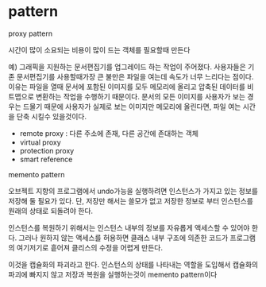 # pattern
proxy pattern 

시간이 많이 소요되는 비용이 많이 드는 객체를 필요할때 만든다

예) 그래픽을 지원하는 문서편집기를 업그레이드 하는 작업이 주어졌다. 사용자들은 기존 문서편집기를 사용할때가장 큰 불만은 파일을 여는데 속도가 너무 느리다는 점이다. 이유는 파일을 열때 문서에 포함된 이미지를 모두 메모리에 올리고 압축된 데이터를 비트맵으로 변환하는 작업을 수행하기 때문이다. 문서의 모든 이미지를 사용자가 보는 경우는 드물기 때문에 사용자가 실제로 보는 이미지만 메모리에 올린다면, 파일 여는 시간을 단축 시킬수 있을것이다. 

- remote proxy : 다른 주소에 존재, 다른 공간에 존대하는 객체
- virtual proxy
- protection proxy
- smart reference


memento pattern

오브젝트 지향의 프로그램에서 undo가능을 실행하려면 인스턴스가 가지고 있는 정보를 저장해 둘 필요가 있다. 단, 저장만 해서는 쓸모가 없고 저장한 정보로 부터 인스턴스를 원래의 상태로 되돌려야 한다.

인스턴스를 복원하기 위해서는 인스턴스 내부의 정보를 자유롭게 액세스할 수 있어야 한다. 그러나 원하지 않는 액세스를 허용하면 클래스 내부 구조에 의존한 코드가 프로그램의 여기저기로 흩어져 클리스의 수정을 어렵게 만든다.

이것을 캡슐화의 파괴라고 한다. 인스턴스의 상태를 나타내는 역할을 도입해서 캡슐화의 파괴에 빠지지 않고 저장과 복원을 실행하는것이 memento pattern이다


